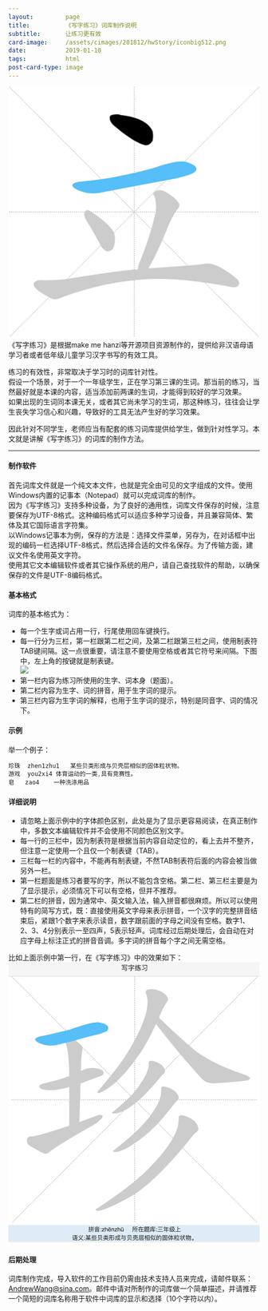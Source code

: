 ```yaml
---
layout:         page
title:          《写字练习》词库制作说明
subtitle:       让练习更有效
card-image:		/assets/cimages/201812/hwStory/iconbig512.png
date:           2019-01-10
tags:           html
post-card-type: image
---
```

![](/assets/cimages/201812/hwStory/iconbig512.png)  
《写字练习》是根据make me hanzi等开源项目资源制作的，提供给非汉语母语学习者或者低年级儿童学习汉字书写的有效工具。 

练习的有效性，非常取决于学习时的词库针对性。  
假设一个场景，对于一个一年级学生，正在学习第三课的生词。那当前的练习，当然最好就是本课的内容，适当添加前两课的生词，才能得到较好的学习效果。  
如果出现的生词同本课无关，或者其它尚未学习的生词，那这种练习，往往会让学生丧失学习信心和兴趣，导致好的工具无法产生好的学习效果。  

因此针对不同学生，老师应当有配套的练习词库提供给学生，做到针对性学习。本文就是讲解《写字练习》的词库的制作方法。  

---
#### 制作软件
首先词库文件就是一个纯文本文件，也就是完全由可见的文字组成的文件。使用Windows内置的记事本（Notepad）就可以完成词库的制作。  
因为《写字练习》支持多种设备，为了良好的通用性，词库文件保存的时候，注意要保存为UTF-8格式。这种编码格式可以适应多种学习设备，并且兼容简体、繁体及其它国际语言字符集。  
以Windows记事本为例，保存的方法是：选择文件菜单，另存为，在对话框中出现的编码一栏选择UTF-8格式，然后选择合适的文件名保存。为了传输方面，建议文件名使用英文字符。  
使用其它文本编辑软件或者其它操作系统的用户，请自己查找软件的帮助，以确保保存的文件是UTF-8编码格式。  

#### 基本格式 
词库的基本格式为：
* 每一个生字或词占用一行，行尾使用回车键换行。
* 每一行分为三栏，第一栏跟第二栏之间，及第二栏跟第三栏之间，使用制表符TAB键间隔。这一点很重要，请注意不要使用空格或者其它符号来间隔。下图中，左上角的按键就是制表键。  
![](https://gss0.bdstatic.com/94o3dSag_xI4khGkpoWK1HF6hhy/baike/c0%3Dbaike80%2C5%2C5%2C80%2C26/sign=e64a0dd6a0af2eddc0fc41bbec796a8c/aa18972bd40735fa768e3d6992510fb30e2408e7.jpg)  
* 第一栏内容为练习所使用的生字、词本身（题面）。  
* 第二栏内容为生字、词的拼音，用于生字词的提示。  
* 第三栏内容为生字词的解释，也用于生字词的提示，特别是同音字、词的情况下。  

#### 示例
举一个例子：  
```js
珍珠	zhen1zhu1	某些贝类形成与贝壳层相似的固体粒状物。
游戏	you2xi4	体育运动的一类,具有竞赛性。 
皂	zao4	一种洗涤用品
```

#### 详细说明
* 请忽略上面示例中的字体颜色区别，此处是为了显示更容易阅读，在真正制作中，多数文本编辑软件并不会使用不同颜色区别文字。  
* 每一行的三栏中，因为制表符是根据当前内容自动定位的，看上去并不整齐，但注意一定使用一个且仅一个制表键（TAB）。
* 三栏每一栏的内容中，不能再有制表键，不然TAB制表符后面的内容会被当做另外一栏。
* 第一栏题面是练习者要写的字，所以不能包含空格。第二栏、第三栏主要是为了显示提示，必须情况下可以有空格，但并不推荐。  
* 第二栏的拼音，因为通常中、英文输入法，输入拼音都很麻烦。所以可以使用特有的简写方式，既：直接使用英文字母来表示拼音，一个汉字的完整拼音结束后，紧跟1个数字来表示读音，数字跟前面的字母之间没有空格。数字1、2、3、4分别表示一至四声，5表示轻声。词库经过后期处理后，会自动在对应字母上标注正式的拼音音调。多字词的拼音每个字之间无需空格。  

比如上面示例中第一行，在《写字练习》中的效果如下：  
![](/assets/cimages/201812/hwStory/demo1.png)  

#### 后期处理
词库制作完成，导入软件的工作目前仍需由技术支持人员来完成，请邮件联系：AndrewWang@sina.com。邮件中请对所制作的词库做一个简单描述，并请推荐一个简短的词库名称用于软件中词库的显示和选择（10个字符以内）。  



